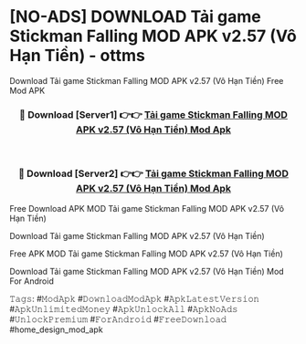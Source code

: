# [NO-ADS] DOWNLOAD Tải game Stickman Falling MOD APK v2.57 (Vô Hạn Tiền) - ottms
Download Tải game Stickman Falling MOD APK v2.57 (Vô Hạn Tiền) Free Mod APK

<div align="center">
<h3>🔴 Download [Server1] 👉👉 <a href="https://apk-comot.site?title=Tải_game_Stickman_Falling_MOD_APK_v2.57_(Vô_Hạn_Tiền)">Tải game Stickman Falling MOD APK v2.57 (Vô Hạn Tiền) Mod Apk</a></h3><br>

<h3>🔴 Download [Server2] 👉👉 <a href="https://apk-comot.site?title=Tải_game_Stickman_Falling_MOD_APK_v2.57_(Vô_Hạn_Tiền)">Tải game Stickman Falling MOD APK v2.57 (Vô Hạn Tiền) Mod Apk</a></h3>
</div>


Free Download APK MOD Tải game Stickman Falling MOD APK v2.57 (Vô Hạn Tiền)

Download Tải game Stickman Falling MOD APK v2.57 (Vô Hạn Tiền) 

Free APK MOD Tải game Stickman Falling MOD APK v2.57 (Vô Hạn Tiền) 

Download Tải game Stickman Falling MOD APK v2.57 (Vô Hạn Tiền) Mod For Android

𝚃𝚊𝚐𝚜: #𝙼𝚘𝚍𝙰𝚙𝚔 #𝙳𝚘𝚠𝚗𝚕𝚘𝚊𝚍𝙼𝚘𝚍𝙰𝚙𝚔 #𝙰𝚙𝚔𝙻𝚊𝚝𝚎𝚜𝚝𝚅𝚎𝚛𝚜𝚒𝚘𝚗 #𝙰𝚙𝚔𝚄𝚗𝚕𝚒𝚖𝚒𝚝𝚎𝚍𝙼𝚘𝚗𝚎𝚢 #𝙰𝚙𝚔𝚄𝚗𝚕𝚘𝚌𝚔𝙰𝚕𝚕 #𝙰𝚙𝚔𝙽𝚘𝙰𝚍𝚜 #𝚄𝚗𝚕𝚘𝚌𝚔𝙿𝚛𝚎𝚖𝚒𝚞𝚖 #𝙵𝚘𝚛𝙰𝚗𝚍𝚛𝚘𝚒𝚍 #𝙵𝚛𝚎𝚎𝙳𝚘𝚠𝚗𝚕𝚘𝚊𝚍 #home_design_mod_apk